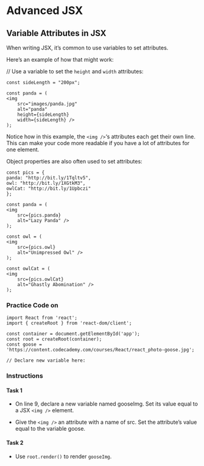 # Advanced JSX
## Variable Attributes in JSX

When writing JSX, it’s common to use variables to set attributes.

Here’s an example of how that might work:

// Use a variable to set the `height` and `width` attributes:

    const sideLength = "200px";

    const panda = (
    <img 
        src="images/panda.jpg" 
        alt="panda" 
        height={sideLength} 
        width={sideLength} />
    );

Notice how in this example, the `<img />`‘s attributes each get their own line. This can make your code more readable if you have a lot of attributes for one element.

Object properties are also often used to set attributes:

    const pics = {
    panda: "http://bit.ly/1Tqltv5",
    owl: "http://bit.ly/1XGtkM3",
    owlCat: "http://bit.ly/1Upbczi"
    }; 

    const panda = (
    <img 
        src={pics.panda} 
        alt="Lazy Panda" />
    );

    const owl = (
    <img 
        src={pics.owl} 
        alt="Unimpressed Owl" />
    );

    const owlCat = (
    <img 
        src={pics.owlCat} 
        alt="Ghastly Abomination" />
    ); 

### Practice Code on

    import React from 'react';
    import { createRoot } from 'react-dom/client';

    const container = document.getElementById('app');
    const root = createRoot(container);
    const goose = 'https://content.codecademy.com/courses/React/react_photo-goose.jpg';

    // Declare new variable here:

### Instructions

#### Task 1

- On line 9, declare a new variable named gooseImg. Set its value equal to a JSX `<img />` element.

- Give the `<img />` an attribute with a name of src. Set the attribute’s value equal to the variable goose.


#### Task 2
- Use `root.render()` to render `gooseImg`.